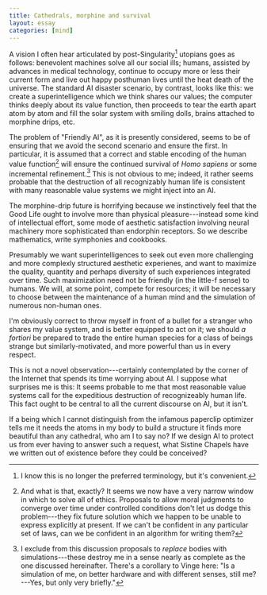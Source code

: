 ```yaml
---
title: Cathedrals, morphine and survival
layout: essay
categories: [mind]
---
```


A vision I often hear articulated by post-Singularity[^1] utopians goes as
follows: benevolent machines solve all our social ills; humans, assisted by
advances in medical technology, continue to occupy more or less their current
form and live out happy posthuman lives until the heat death of the universe.
The standard AI disaster scenario, by contrast, looks like this: we create a
superintelligence which we think shares our values; the computer thinks deeply
about its value function, then proceeds to tear the earth apart atom by atom and
fill the solar system with smiling dolls, brains attached to morphine drips,
etc.

The problem of "Friendly AI", as it is presently considered, seems to be of
ensuring that we avoid the second scenario and ensure the first. In particular,
it is assumed that a correct and stable encoding of the human value function[^2]
will ensure the continued survival of _Homo sapiens_ or some incremental
refinement.[^3] This is not obvious to me; indeed, it rather seems probable that
the destruction of all recognizably human life is consistent with many
reasonable value systems we might inject into an AI.

The morphine-drip future is horrifying because we instinctively feel that the
Good Life ought to involve more than physical pleasure---instead some kind of
intellectual effort, some mode of aesthetic satisfaction involving neural
machinery more sophisticated than endorphin receptors. So we describe
mathematics, write symphonies and cookbooks.

Presumably we want superintelligences to seek out even more challenging and more
complexly structured aesthetic experienes, and want to maximize the quality,
quantity and perhaps diversity of such experiences integrated over time. Such
maximization need not be friendly (in the little-f sense) to humans. We will, at
some point, compete for resources; it will be necessary to choose between the
maintenance of a human mind and the simulation of numerous non-human ones.

I'm obviously correct to throw myself in front of a bullet for a stranger who
shares my value system, and is better equipped to act on it; we should _a
fortiori_ be prepared to trade the entire human species for a class of beings
strange but similarly-motivated, and more powerful than us in every respect.

This is not a novel observation---certainly contemplated by the corner of the
Internet that spends its time worrying about AI. I suppose what surprises me is
this: It seems probable to me that most reasonable value systems call for the
expeditious destruction of recognizeably human life. This fact ought to be
central to all the current discourse on AI, but it isn't.

If a being which I cannot distinguish from the infamous paperclip optimizer
tells me it needs the atoms in my body to build a structure it finds more
beautiful than any cathedral, who am I to say no? If we design AI to protect us
from ever having to answer such a request, what Sistine Chapels have we written
out of existence before they could be conceived?

[^1]: I know this is no longer the preferred terminology, but it's convenient.

[^2]: And what is that, exactly? It seems we now have a very narrow window in
      which to solve all of ethics. Proposals to allow moral judgments to
      converge over time under controlled conditions don't let us dodge this
      problem---they fix future solution which we happen to be unable to express
      explicitly at present. If we can't be confident in any particular set of
      laws, can we be confident in an algorithm for writing them?

[^3]: I exclude from this discussion proposals to _replace_ bodies with
      simulations---these destroy me in a sense nearly as complete as the one
      discussed hereinafter. There's a corollary to Vinge here: "Is a simulation
      of me, on better hardware and with different senses, still me? ---Yes, but
      only very briefly."
